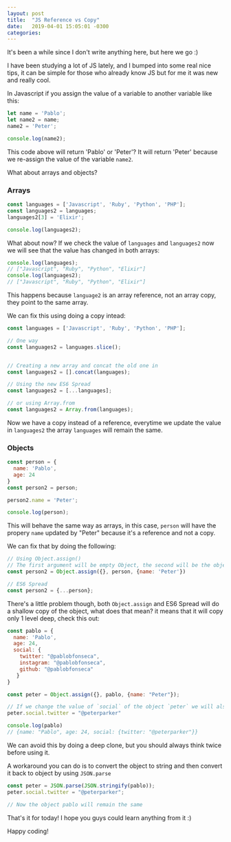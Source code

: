 ```yaml
---
layout: post
title:  "JS Reference vs Copy"
date:   2019-04-01 15:05:01 -0300
categories:
---
```


It's been a while since I don't write anything here, but here we go :)

I have been studying a lot of JS lately, and I bumped into some real nice tips,
it can be simple for those who already know JS but for me it was new and really
cool.

In Javascript if you assign the value of a variable to another variable like
this:
```javascript
let name = 'Pablo';
let name2 = name;
name2 = 'Peter';

console.log(name2);
```
This code above will return 'Pablo' or 'Peter'? It will return 'Peter' because
we re-assign the value of the variable `name2`.

What about arrays and objects?
### Arrays
```javascript
const languages = ['Javascript', 'Ruby', 'Python', 'PHP'];
const languages2 = languages;
languages2[3] = 'Elixir';

console.log(languages2);
```
What about now? If we check the value of `languages` and `languages2` now we
will see that the value has changed in both arrays:
```javascript
console.log(languages);
// ["Javascript", "Ruby", "Python", "Elixir"]
console.log(languages2);
// ["Javascript", "Ruby", "Python", "Elixir"]
```
This happens because `language2` is an array reference, not an array copy, they
point to the same array.

We can fix this using doing a copy intead:
```javascript
const languages = ['Javascript', 'Ruby', 'Python', 'PHP'];

// One way
const languages2 = languages.slice();


// Creating a new array and concat the old one in
const languages2 = [].concat(languages);

// Using the new ES6 Spread
const languages2 = [...languages];

// or using Array.from
const languages2 = Array.from(languages);
```
Now we have a copy instead of a reference, everytime we update the value in
`languages2` the array `languages` will remain the same.

### Objects
```javascript
const person = {
  name: 'Pablo',
  age: 24
}
const person2 = person;

person2.name = 'Peter';

console.log(person);
```
This will behave the same way as arrays, in this case, `person` will have the
propery `name` updated by "Peter" because it's a reference and not a copy.

We can fix that by doing the following:
```javascript
// Using Object.assign()
// The first argument will be empty Object, the second will be the object and  the third will be new properties or existent properties we want to change
const person2 = Object.assign({}, person, {name: 'Peter'})

// ES6 Spread
const person2 = {...person};
```

There's a little problem though, both `Object.assign` and ES6 Spread will do a
shallow copy of the object, what does that mean? it means that it will copy
only 1 level deep, check this out:
```javascript
const pablo = {
  name: 'Pablo',
  age: 24,
  social: {
    twitter: "@pablobfonseca",
    instagram: "@pablobfonseca",
    github: "@pablobfonseca"
   }
}

const peter = Object.assign({}, pablo, {name: "Peter"});

// If we change the value of `social` of the object `peter` we will also change the value on `pablo`
peter.social.twitter = "@peterparker"

console.log(pablo)
// {name: "Pablo", age: 24, social: {twitter: "@peterparker"}}

```
We can avoid this by doing a deep clone, but you should always think twice
before using it.

A workaround you can do is to convert the object to string and then convert it
back to object by using `JSON.parse`

```javascript
const peter = JSON.parse(JSON.stringify(pablo));
peter.social.twitter = "@peterparker";

// Now the object pablo will remain the same

```

That's it for today! I hope you guys could learn anything from it :)

Happy coding!


